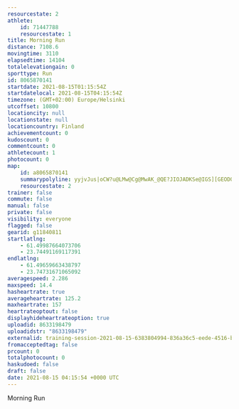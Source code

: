 ```yaml
---
resourcestate: 2
athlete:
    id: 71447788
    resourcestate: 1
title: Morning Run
distance: 7108.6
movingtime: 3110
elapsedtime: 14104
totalelevationgain: 0
sporttype: Run
id: 8065870141
startdate: 2021-08-15T01:15:54Z
startdatelocal: 2021-08-15T04:15:54Z
timezone: (GMT+02:00) Europe/Helsinki
utcoffset: 10800
locationcity: null
locationstate: null
locationcountry: Finland
achievementcount: 0
kudoscount: 0
commentcount: 0
athletecount: 1
photocount: 0
map:
    id: a8065870141
    summarypolyline: yyjvJus|oCW?u@LMw@Cg@MwAK_@QE?JIOJADKSe@IGS][GEODO?OG_@QMYIGB?HEFa@CQGc@aAOaBEQQ[]e@Ge@K[GGMG[??CBCEm@EMi@e@[gAMS]]IWQSM_@Yc@Me@SI]s@Mg@?UQkAUo@D_@AKS}@EYJw@Pk@JOFYFy@@k@AOFSEWGS_@e@Oi@MEKF_@j@GZOPI`@ILANBhAFp@FHALBZEZCB]c@o@_Dq@uDc@eBq@qEo@{A[uAa@}@Ww@MBMTAPl@hCHl@Px@Jp@LTHFXBPK@[BIxAsBPCf@j@b@EDMVwA^sAJW~@sAb@Sb@JNAlAy@b@gAJ]Fk@V}@@a@AWK_AFsDHi@Ps@Fg@DS@]Pu@Pc@T]Hg@\o@CKNKHMHc@LwALc@DGh@Dd@h@J^HNbAd@dAILGTa@j@A\a@?WHc@@]IsABKFGf@ERKp@f@b@HjBs@t@Ct@Jn@VVBh@Zv@DZMFIPA?IFAR[JQ?WLk@NYBUFMb@WTCBKLGh@AVLXCXNz@JhAKFGJm@j@i@Xa@Jk@N[JK`A@LIb@TLA|AlBJFPIP[HWfLoBGrBDDD]HSLALOPGV]JE\IP@Ff@?\KLCJJ`@BrALd@@JBpAJp@@\F|BCp@@r@DZI`BFt@@ZCd@BZC~@Ed@Db@?x@Cb@CpAENOVOp@CVe@nA[XQV}Fe@CMEBAIWD_A}A_@y@Q}@Ce@Kw@UcAMkCG{@C{@a@eGM}DOkB[eBSi@Ga@GMEEGJGVW`@ITEBYAi@aAECILODC?IOIAYH[h@IV?dBD~@Ap@Bh@C`AOhA?TD^?ZD^GZ@JBTJlBH^D`BCz@B\f@fBd@n@rAv@TBJLFNVzAHz@?b@F\Rp@^x@f@j@TFTPjATbA`AXNb@JR@NUb@GzA?`@F@FtAPDQHIx@b@b@`@J@Zf@DTDVAj@Jz@Pp@Lz@AbBCb@B\BrAJbACR?jAOpAAr@FjAXdB@~ADdAAl@BVAj@D~@Ih@GRg@h@M\a@xBKTE@Gr@IDETMXCTIRKJKZShCSjAMJAGGAIMDI`@_CNsA@a@SmAWs@cABSL{@GYJa@BMPEEy@HSL]HIJS?[Pq@UU~@MGWTGGOZSFOEMTGACXITGEIc@U?
    resourcestate: 2
trainer: false
commute: false
manual: false
private: false
visibility: everyone
flagged: false
gearid: g11840811
startlatlng:
    - 61.49987664073706
    - 23.74491169117391
endlatlng:
    - 61.49659663438797
    - 23.74731671065092
averagespeed: 2.286
maxspeed: 14.4
hasheartrate: true
averageheartrate: 125.2
maxheartrate: 157
heartrateoptout: false
displayhideheartrateoption: true
uploadid: 8633198479
uploadidstr: "8633198479"
externalid: training-session-2021-08-15-6383804994-836a36c5-eede-4516-ba04-9e35ecd91f53.fit
fromacceptedtag: false
prcount: 0
totalphotocount: 0
haskudoed: false
draft: false
date: 2021-08-15 04:15:54 +0000 UTC
---
```

Morning Run